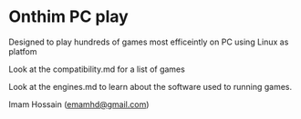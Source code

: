 # Onthim PC play

Designed to play hundreds of games most efficeintly on PC using Linux as platfom

Look at the compatibility.md for a list of games

Look at the engines.md to learn about the software used to running games.


Imam Hossain (emamhd@gmail.com)
